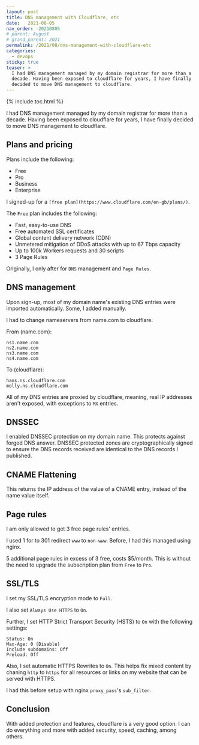 ```yaml
---
layout: post
title: DNS management with Cloudflare, etc
date:   2021-08-05
nav_order: -20210805
# parent: August
# grand_parent: 2021
permalink: /2021/08/dns-management-with-cloudflare-etc
categories:
  - devops
sticky: true
teaser: >
  I had DNS management managed by my domain registrar for more than a
  decade. Having been exposed to cloudflare for years, I have finally
  decided to move DNS management to cloudflare.
---
```


{% include toc.html %}

I had DNS management managed by my domain registrar for more than a
decade. Having been exposed to cloudflare for years, I have finally
decided to move DNS management to cloudflare.

## Plans and pricing

Plans include the following:

- Free
- Pro
- Business
- Enterprise

I signed-up for a `[free plan](https://www.cloudflare.com/en-gb/plans/)`.

The `Free` plan includes the following:

- Fast, easy-to-use DNS
- Free automated SSL certificates
- Global content delivery network (CDN)
- Unmetered mitigation of DDoS attacks with up to 67 Tbps capacity
- Up to 100k Workers requests and 30 scripts
- 3 Page Rules

Originally, I only after for `DNS` management and `Page Rules`.

## DNS management

Upon sign-up, most of my domain name's existing DNS entries were imported
automatically. Some, I added manually.

I had to change nameservers from name.com to cloudflare.

From (name.com):
```
ns1.name.com
ns2.name.com
ns3.name.com
ns4.name.com
```

To (cloudflare):
```
hans.ns.cloudflare.com
molly.ns.cloudflare.com
```

All of my DNS entries are proxied by cloudflare, meaning, real IP addresses
aren't exposed, with exceptions to `MX` entries.

## DNSSEC

I enabled DNSSEC protection on my domain name. This protects against forged
DNS answer. DNSSEC protected zones are cryptographically signed to ensure the
DNS records received are identical to the DNS records I published.

## CNAME Flattening

This returns the IP address of the value of a CNAME entry, instead of the
name value itself.

## Page rules

I am only allowed to get 3 free page rules' entries.

I used 1 for to 301 redirect `www` to `non-www`. Before, I had this managed
using nginx.

5 additional page rules in excess of 3 free, costs $5/month. This is
without the need to upgrade the subscription plan from `Free` to `Pro`.

## SSL/TLS

I set my SSL/TLS encryption mode to `Full`.

I also set `Always Use HTTPS` to `On`.

Further, I set HTTP Strict Transport Security (HSTS) to `On` with the following
settings:

```
Status: On
Max-Age: 0 (Disable)
Include subdomains: Off
Preload: Off
```

Also, I set automatic HTTPS Rewrites to `On`. This helps fix mixed content by
chaning `http` to `https` for all resources or links on my website that can be
served with HTTPS.

I had this before setup with nginx `proxy_pass`'s `sub_filter`.

## Conclusion

With added protection and features, cloudflare is a very good option. I can do
everything and more with added security, speed, caching, among others.

